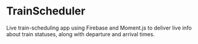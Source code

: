 # TrainScheduler

Live train-scheduling app using Firebase and Moment.js to deliver live info about train statuses, along with departure and arrival times.
